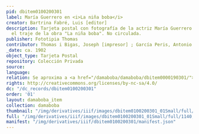 ```yaml
---
pid: dbitem0100200301
label: María Guerrero en <i>La niña boba</i>
creator: Bartrina Fabré, Luis [editor]
description: Tarjeta postal con fotografía de la actriz María Guerrero vestida con
  el traje de la obra "La niña boba". No circulada.
publisher: Fototipia Thomas
contributor: Thomas i Bigas, Joseph [impresor] ; García Peris, Antonio [fotógrafo]
_date: ca. 1902
object_type: Tarjeta Postal
repository: Colección Privada
source:
language:
relation: Se aproxima a <a href="/damaboba/damaboba/dbitem0000190301/">dbitem0000190301</a>
rights: http://creativecommons.org/licenses/by-nc-sa/4.0/
dc: "/dc_records/dbitem0100200301"
order: '01'
layout: damaboba_item
collection: damaboba
thumbnail: "/img/derivatives/iiif/images/dbitem0100200301_01Small/full/250,/0/default.jpg"
full: "/img/derivatives/iiif/images/dbitem0100200301_01Small/full/1140,/0/default.jpg"
manifest: "/img/derivatives/iiif/dbitem0100200301/manifest.json"
---
```

